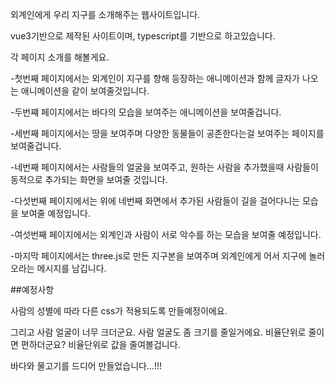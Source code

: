외계인에게 우리 지구를 소개해주는 웹사이트입니다.

vue3기반으로 제작된 사이트이며, typescript를 기반으로 하고있습니다.

각 페이지 소개를 해볼게요.

-첫번째 페이지에서는 외계인이 지구를 향해 등장하는 애니메이션과 함께 글자가 나오는 애니메이션을 같이 보여줄것입니다.

-두번쨰 페이지에서는 바다의 모습을 보여주는 애니메이션을 보여줄겁니다.

-세번째 페이지에서는 땅을 보여주며 다양한 동물들이 공존한다는걸 보여주는 페이지를 보여줄겁니다.

-네번째 페이지에서는 사람들의 얼굴을 보여주고, 원하는 사람을 추가했을때 사람들이 동적으로 추가되는 화면을 보여줄 것입니다.

-다섯번째 페이지에서는 위에 네번째 화면에서 추가된 사람들이 길을 걸어다니는 모습을 보여줄 예정입니다.

-여섯번째 페이지에서는 외계인과 사람이 서로 악수를 하는 모습을 보여줄 예정입니다.

-마지막 페이지에서는 three.js로 만든 지구본을 보여주며 외계인에게 어서 지구에 놀러오라는 메시지를 남깁니다.


##예정사항

사람의 성별에 따라 다른 css가 적용되도록 만들예정이에요.

그리고 사람 얼굴이 너무 크더군요. 사람 얼굴도 좀 크기를 줄일거에요. 비율단위로 줄이면 편하더군요? 비율단위로 값을 줄여볼겁니다.

바다와 물고기를 드디어 만들었습니다...!!!
